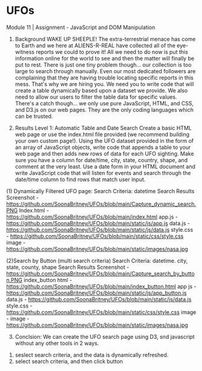 # UFOs

Module 11 | Assignment - JavaScript and DOM Manipulation


1. Background
WAKE UP SHEEPLE! The extra-terrestrial menace has come to Earth and we here at ALIENS-R-REAL have collected all of the eye-witness reports we could to prove it! All we need to do now is put this information online for the world to see and then the matter will finally be put to rest.
There is just one tiny problem though... our collection is too large to search through manually. Even our most dedicated followers are complaining that they are having trouble locating specific reports in this mess.
That's why we are hiring you. We need you to write code that will create a table dynamically based upon a dataset we provide. We also need to allow our users to filter the table data for specific values. There's a catch though... we only use pure JavaScript, HTML, and CSS, and D3.js on our web pages. They are the only coding languages which can be trusted.


2. Results
Level 1: Automatic Table and Date Search
Create a basic HTML web page or use the index.html file provided (we recommend building your own custom page!).
Using the UFO dataset provided in the form of an array of JavaScript objects, write code that appends a table to your web page and then adds new rows of data for each UFO sighting.
Make sure you have a column for date/time, city, state, country, shape, and comment at the very least.
Use a date form in your HTML document and write JavaScript code that will listen for events and search through the date/time column to find rows that match user input.

(1) Dynamically Filtered UFO page: 
Search Criteria: datetime
Search Results Screenshot - https://github.com/SoonaBritney/UFOs/blob/main/Capture_dynamic_search.PNG
Index.html - https://github.com/SoonaBritney/UFOs/blob/main/index.html
app.js - https://github.com/SoonaBritney/UFOs/blob/main/static/js/app.js
data.js - https://github.com/SoonaBritney/UFOs/blob/main/static/js/data.js
style.css - https://github.com/SoonaBritney/UFOs/blob/main/static/css/style.css
image - https://github.com/SoonaBritney/UFOs/blob/main/static/images/nasa.jpg

(2)Search by Button (multi search criteria)
Search Criteria: datetime. city, state, county, shape
Search Results Screenshot - https://github.com/SoonaBritney/UFOs/blob/main/Capture_search_by_button.PNG
index_button html - https://github.com/SoonaBritney/UFOs/blob/main/index_button.html
app js - https://github.com/SoonaBritney/UFOs/blob/main/static/js/app_button.js
data.js - https://github.com/SoonaBritney/UFOs/blob/main/static/js/data.js
style.css - https://github.com/SoonaBritney/UFOs/blob/main/static/css/style.css
image - image - https://github.com/SoonaBritney/UFOs/blob/main/static/images/nasa.jpg


3. Conclsion:
We can create the UFO search page using D3, snd javascript without any other tools in 2 ways.
1) seslect search criteria, and the data is dynamically refreshed.
2) select search criteria, and then click button 
